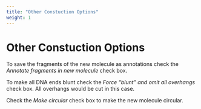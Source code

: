 ```yaml
---
title: "Other Constuction Options"
weight: 1
---
```



# Other Constuction Options

To save the fragments of the new molecule as annotations check the _Annotate fragments in new molecule_ check box.

To make all DNA ends blunt check the _Force “blunt” and omit all overhangs_ check box. All overhangs would be cut in this case.

Check the _Make circular_ check box to make the new molecule circular.
